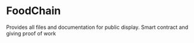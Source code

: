 # FoodChain

Provides all files and documentation for public display. Smart contract and giving proof of work
